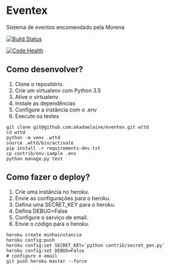 # Eventex

Sistema de eventos encomendado pela Morena

[![Build Status](https://travis-ci.org/okadaelaine/wttd.svg?branch=master)](https://travis-ci.org/okadaelaine/wttd)

[![Code Health](https://landscape.io/github/okadaelaine/wttd/master/landscape.svg?style=flat)](https://landscape.io/github/okadaelaine/wttd/master)

## Como desenvolver?

1. Clone o repositório.
2. Crie um virtualenv com Python 3.5
3. Ative o virtualenv.
4. Instale as dependências
5. Configure a instância com o .env
6. Execute os testes

```console
git clone git@github.com:okadaelaine/eventex.git wttd
cd wttd
python -m venv .wttd
source .wttd/bin/activate
pip install -r requirements-dev.txt
cp contrib/env-sample .env
python manage.py test
```

## Como fazer o deploy?

1. Crie uma instância no heroku.
2. Envie as configurações para o heroku.
3. Defina uma SECRET_KEY para o heroku.
4. Defina DEBUG=False
5. Configure o serviço de email.
6. Envie o código para o heroku.

```console
heroku create minhainstancia
heroku config:push
heroku config:set SECRET_KEY=`python contrib/secret_gen.py`
heroku config:set DEBUG=False
# configure o email
git push heroku master --force 

```
